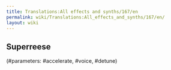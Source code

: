 ```yaml
---
title: Translations:All effects and synths/167/en
permalink: wiki/Translations:All_effects_and_synths/167/en/
layout: wiki
---
```


## Superreese

(\#parameters: \#accelerate, \#voice, \#detune)
